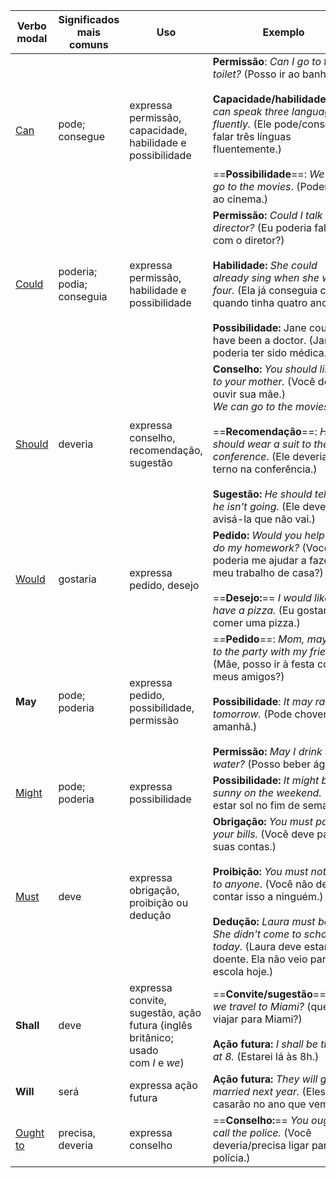 
| Verbo modal                                          | Significados mais comuns  | Uso                                                                              | Exemplo                                                                                                                                                                                                                                                                                                                      |
| ---------------------------------------------------- | ------------------------- | -------------------------------------------------------------------------------- | ---------------------------------------------------------------------------------------------------------------------------------------------------------------------------------------------------------------------------------------------------------------------------------------------------------------------------- |
| [Can](https://www.todamateria.com.br/verbo-can/)     | pode; consegue            | expressa permissão, capacidade, habilidade e possibilidade                       | **Permissão**: _Can I go to the toilet?_ (Posso ir ao banheiro?)<br><br>**Capacidade/habilidade**_: He can speak three languages fluently._ (Ele pode/consegue falar três línguas fluentemente.)<br><br>==**Possibilidade**==: _We can go to the movies_. (Podemos ir ao cinema.)                                            |
| [Could](https://www.todamateria.com.br/could/)       | poderia; podia; conseguia | expressa permissão, habilidade e possibilidade                                   | **Permissão:** _Could I talk to the director?_ (Eu poderia falar com o diretor?)<br><br>**Habilidade:** _She could already sing when she was four._ (Ela já conseguia cantar quando tinha quatro anos.)<br><br>**Possibilidade:** Jane could have been a doctor. (Jane poderia ter sido médica.)                             |
| [Should](https://www.todamateria.com.br/should/)     | deveria                   | expressa conselho, recomendação,<br>sugestão                                     | **Conselho:** _You should listen to your mother._ (Você deveria ouvir sua mãe.)<br>_We can go to the movies_.<br><br>==**Recomendação**==: _He should wear a suit to the conference_. (Ele deveria usar terno na conferência.)<br><br>**Sugestão:** _He should tell her he isn't going._ (Ele deveria avisá-la que não vai.) |
| [Would](https://www.todamateria.com.br/would/)       | gostaria                  | expressa pedido, desejo                                                          | **Pedido:** _Would you help me do my homework?_ (Você poderia me ajudar a fazer meu trabalho de casa?)<br><br>==**Desejo:**== _I would like to have a pizza._ (Eu gostaria de comer uma pizza.)                                                                                                                              |
| **May**                                              | pode; poderia             | expressa pedido, possibilidade, permissão                                        | ==**Pedido**==: _Mom, may I go to the party with my friends_? (Mãe, posso ir à festa com meus amigos?)<br><br>**Possibilidade**: _It may rain tomorrow._ (Pode chover amanhã.)<br><br>**Permissão:** _May I drink some water?_ (Posso beber água?)                                                                           |
| [Might](https://www.todamateria.com.br/might/)       | pode; poderia             | expressa possibilidade                                                           | **Possibilidade:** _It might be sunny on the weekend._ (Deve estar sol no fim de semana.)                                                                                                                                                                                                                                    |
| [Must](https://www.todamateria.com.br/must/)         | deve                      | expressa obrigação, proibição ou dedução                                         | **Obrigação:** _You must pay your bills._ (Você deve pagar suas contas.)<br><br>**Proibição:** _You must not tell it to anyone_. (Você não deve contar isso a ninguém.)<br><br>**Dedução:** _Laura must be sick. She didn't come to school today._ (Laura deve estar doente. Ela não veio para a escola hoje.)               |
| **Shall**                                            | deve                      | expressa convite, sugestão, ação futura (inglês britânico; usado com _I_ e _we_) | ==**Convite/sugestão**==: _Shall we travel to Miami?_ (que tal viajar para Miami?)<br><br>**Ação futura:** _I shall be there at 8._ (Estarei lá às 8h.)                                                                                                                                                                      |
| **Will**                                             | será                      | expressa ação futura                                                             | **Ação futura:** _They will get married next year._ (Eles se casarão no ano que vem)                                                                                                                                                                                                                                         |
| [Ought to](https://www.todamateria.com.br/ought-to/) | precisa, deveria          | expressa conselho                                                                | ==**Conselho:**== _You ought to call the police._ (Você deveria/precisa ligar para a polícia.)                                                                                                                                                                                                                               |

